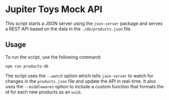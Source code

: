 # Jupiter Toys Mock API

This script starts a JSON server using the `json-server` package and serves a REST API based on the data in the `./db/products.json` file.

## Usage
To run the script, use the following command:
```
npm run products-db
```
The script uses the `--watch` option which tells `json-server` to watch for changes in the `products.json` file and update the API in real-time. It also uses the `--middlewares` option to include a custom function that formats the id for each new products as an `uuid`. 